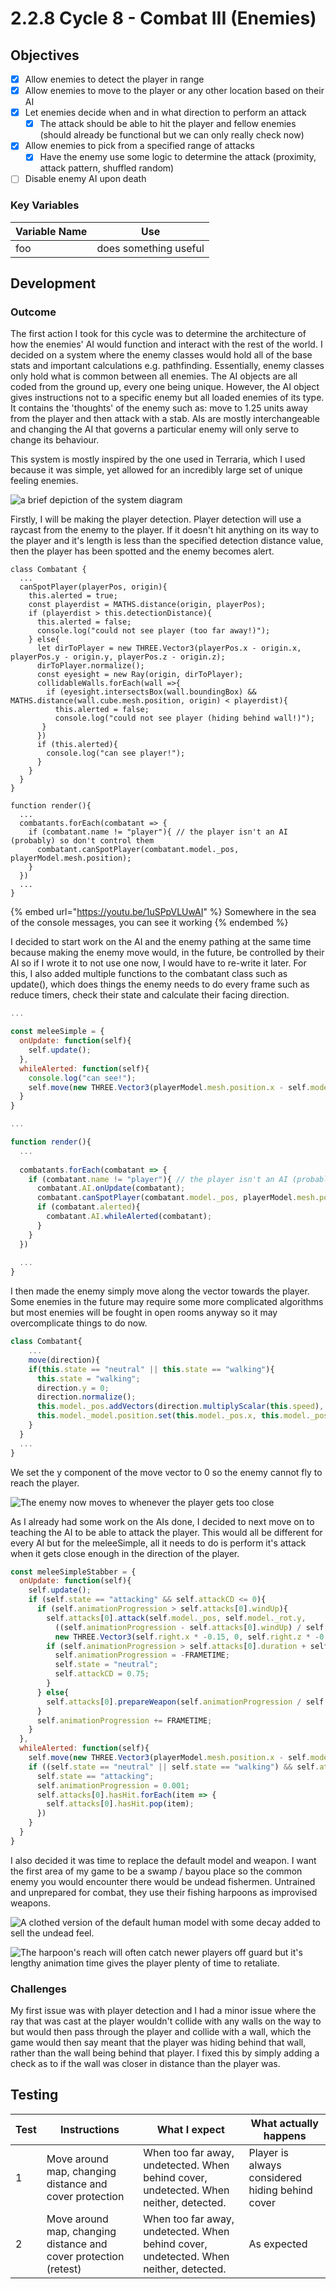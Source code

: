 # 2.2.8 Cycle 8 - Combat III (Enemies)

## Objectives

* [x] Allow enemies to detect the player in range
* [x] Allow enemies to move to the player or any other location based on their AI
* [x] Let enemies decide when and in what direction to perform an attack
  * [x] The attack should be able to hit the player and fellow enemies (should already be functional but we can only really check now)
* [x] Allow enemies to pick from a specified range of attacks
  * [x] Have the enemy use some logic to determine the attack (proximity, attack pattern, shuffled random)
* [ ] Disable enemy AI upon death

### Key Variables

| Variable Name | Use                   |
| ------------- | --------------------- |
| foo           | does something useful |

## Development

### Outcome

The first action I took for this cycle was to determine the architecture of how the enemies' AI would function and interact with the rest of the world. I decided on a system where the enemy classes would hold all of the base stats and important calculations e.g. pathfinding. Essentially, enemy classes only hold what is common between all enemies. The AI objects are all coded from the ground up, every one being unique. However, the AI object gives instructions not to a specific enemy but all loaded enemies of its type. It contains the 'thoughts' of the enemy such as: move to 1.25 units away from the player and then attack with a stab. AIs are mostly interchangeable and changing the AI that governs a particular enemy will only serve to change its behaviour.

This system is mostly inspired by the one used in Terraria, which I used because it was simple, yet allowed for an incredibly large set of unique feeling enemies.

![a brief depiction of the system diagram](<../.gitbook/assets/image (1).png>)

Firstly, I will be making the player detection. Player detection will use a raycast from the enemy to the player. If it doesn't hit anything on its way to the player and it's length is less than the specified detection distance value, then the player has been spotted and the enemy becomes alert.

```
class Combatant {
  ...
  canSpotPlayer(playerPos, origin){
    this.alerted = true;
    const playerdist = MATHS.distance(origin, playerPos);
    if (playerdist > this.detectionDistance){
      this.alerted = false;
      console.log("could not see player (too far away!)");
    } else{
      let dirToPlayer = new THREE.Vector3(playerPos.x - origin.x, playerPos.y - origin.y, playerPos.z - origin.z);
      dirToPlayer.normalize();
      const eyesight = new Ray(origin, dirToPlayer);
      collidableWalls.forEach(wall =>{
        if (eyesight.intersectsBox(wall.boundingBox) && MATHS.distance(wall.cube.mesh.position, origin) < playerdist){
          this.alerted = false;
          console.log("could not see player (hiding behind wall!)");
       }
      })
      if (this.alerted){
        console.log("can see player!");
      }
    }
  }
}

function render(){
  ...
  combatants.forEach(combatant => {
    if (combatant.name != "player"){ // the player isn't an AI (probably) so don't control them
      combatant.canSpotPlayer(combatant.model._pos, playerModel.mesh.position);
    }
  })
  ...
}
```

{% embed url="https://youtu.be/1uSPpVLUwAI" %}
Somewhere in the sea of the console messages, you can see it working
{% endembed %}

I decided to start work on the AI and the enemy pathing at the same time because making the enemy move would, in the future, be controlled by their AI so if I wrote it to not use one now, I would have to re-write it later. For this, I also added multiple functions to the combatant class such as update(), which does things the enemy needs to do every frame such as reduce timers, check their state and calculate their facing direction.

```javascript
...

const meleeSimple = {
  onUpdate: function(self){
    self.update();
  },
  whileAlerted: function(self){
    console.log("can see!");
    self.move(new THREE.Vector3(playerModel.mesh.position.x - self.model._pos.x, playerModel.mesh.position.y - self.model._pos.y, playerModel.mesh.position.z - self.model._pos.z));
  }
}

...

function render(){
  ...
  
  combatants.forEach(combatant => {
    if (combatant.name != "player"){ // the player isn't an AI (probably) so don't control them
      combatant.AI.onUpdate(combatant);
      combatant.canSpotPlayer(combatant.model._pos, playerModel.mesh.position);
      if (combatant.alerted){
        combatant.AI.whileAlerted(combatant);
      }
    }
  })
  
  ...
}
```

I then made the enemy simply move along the vector towards the player. Some enemies in the future may require some more complicated algorithms but most enemies will be fought in open rooms anyway so it may overcomplicate things to do now.

```javascript
class Combatant{
    ...
    move(direction){
    if(this.state == "neutral" || this.state == "walking"){
      this.state = "walking";
      direction.y = 0;
      direction.normalize();
      this.model._pos.addVectors(direction.multiplyScalar(this.speed), this.model._pos);
      this.model._model.position.set(this.model._pos.x, this.model._pos.y, this.model._pos.z);
    }
  }
  ...
}
```

We set the y component of the move vector to 0 so the enemy cannot fly to reach the player.

![The enemy now moves to whenever the player gets too close](<../.gitbook/assets/image (3).png>)

As I already had some work on the AIs done, I decided to next move on to teaching the AI to be able to attack the player. This would all be different for every AI but for the meleeSimple, all it needs to do is perform it's attack when it gets close enough in the direction of the player.

```javascript
const meleeSimpleStabber = {
  onUpdate: function(self){
    self.update();
    if (self.state == "attacking" && self.attackCD <= 0){
      if (self.animationProgression > self.attacks[0].windUp){
        self.attacks[0].attack(self.model._pos, self.model._rot.y,
          ((self.animationProgression - self.attacks[0].windUp) / self.attacks[0].duration) * self.attacks[0].totalAngle,
          new THREE.Vector3(self.right.x * -0.15, 0, self.right.z * -0.15));
        if (self.animationProgression > self.attacks[0].duration + self.attacks[0].windUp){
          self.animationProgression = -FRAMETIME;
          self.state = "neutral";
          self.attackCD = 0.75;
        }
      } else{
        self.attacks[0].prepareWeapon(self.animationProgression / self.attacks[0].windUp, self.right, self.model._pos, self.model._rot);
      }
      self.animationProgression += FRAMETIME;
    }
  },
  whileAlerted: function(self){
    self.move(new THREE.Vector3(playerModel.mesh.position.x - self.model._pos.x, playerModel.mesh.position.y - self.model._pos.y, playerModel.mesh.position.z - self.model._pos.z), 2);
    if ((self.state == "neutral" || self.state == "walking") && self.attackCD <= 0 && MATHS.distance(self.model._pos, playerModel.mesh.position) < 2){
      self.state == "attacking";
      self.animationProgression = 0.001;
      self.attacks[0].hasHit.forEach(item => {
        self.attacks[0].hasHit.pop(item);
      })
    }
  }
}
```

I also decided it was time to replace the default model and weapon. I want the first area of my game to be a swamp / bayou place so the common enemy you would encounter there would be undead fishermen. Untrained and unprepared for combat, they use their fishing harpoons as improvised weapons.

![A clothed version of the default human model with some decay added to sell the undead feel.](../.gitbook/assets/image.png)

![The harpoon's reach will often catch newer players off guard but it's lengthy animation time gives the player plenty of time to retaliate.](<../.gitbook/assets/image (4).png>)

### Challenges

My first issue was with player detection and I had a minor issue where the ray that was cast at the player wouldn't collide with any walls on the way to but would then pass through the player and collide with a wall, which the game would then say meant that the player was hiding behind that wall, rather than the wall being behind that player. I fixed this by simply adding a check as to if the wall was closer in distance than the player was.

## Testing

| Test | Instructions                                                     | What I expect                                                                          | What actually happens                           |
| ---- | ---------------------------------------------------------------- | -------------------------------------------------------------------------------------- | ----------------------------------------------- |
| 1    | Move around map, changing distance and cover protection          | When too far away, undetected. When behind cover, undetected. When neither, detected.  | Player is always considered hiding behind cover |
| 2    | Move around map, changing distance and cover protection (retest) | When too far away, undetected. When behind cover, undetected. When neither, detected.  | As expected                                     |
